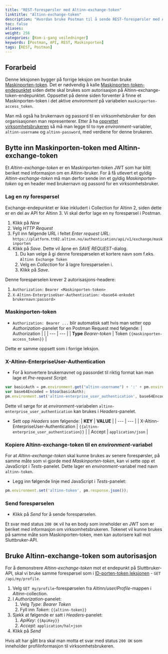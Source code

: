```yaml
---
title: "REST-forespørsler med Altinn-exchange-token"
linktitle: "Altinn-exchange-token"
description: "Hvordan bruke Postman til å sende REST-forespørsler med Altinn-Exchange-token mot Altinns Sluttbruker-API."
toc: false
aliases:
weight: 256
categories: [Kom-i-gang veiledninger]
keywords: [Postman, API, REST, Maskinporten]
tags: [REST, Postman]
---
```


## Forarbeid
Denne leksjonen bygger på forrige leksjon om hvordan bruke [Maskinporten-token](/docs/api/rest/kom-i-gang/tutorial-postman/maskinporten-token/).
Det er nødvendig å kalle [Maskinporten-token-endepunktet](/docs/api/rest/kom-i-gang/tutorial-postman/maskinporten-token/#2-hente-maskinporten-token) siden dette skal brukes som autorisasjon på Altinn-exchange-token-endepunktet.
Oppsettet på denne siden forventer å finne et Maskinporten-token i det aktive *environment* på variabelen `maskinporten-access_token`.

Man må også ha brukernavn og passord til en virksomhetsbruker for den organisasjonen man representerer.
Etter å ha [opprettet virksomhetsbrukeren](/docs/api/rest/kom-i-gang/virksomhetsbrukere) så må man legge til to nye *environment*-variabler, `altinn-username` og `altinn-password`, med verdiene for denne brukeren.

## Bytte inn Maskinporten-token med Altinn-exchange-token
Et *Altinn-exchange-token* er en Maskinporten-token JWT som har blitt beriket med informasjon om en Altinn-bruker.
For å få utlevert et gyldig *Altinn-exchange-token* må man derfor sende inn et gyldig *Maskinporten-token* og en header med brukernavn og passord for en virksomhetsbruker.

### Lag en ny forespørsel
Exchange-endepunktet er ikke inkludert i Collection for Altinn 2, siden dette er en del av API for Altinn 3. Vi skal derfor lage en ny forespørsel i Postman.

1. Klikk på *New*
2. Velg *HTTP Request*
3. Fyll inn følgende URL i feltet *Enter request URL*: `https://platform.tt02.altinn.no/authentication/api/v1/exchange/maskinporten`
4. Klikk på *Save*. Dette vil åpne en *SAVE REQUEST*-dialog.
   1. Du kan velge å gi denne forespørselen et kortere navn som f.eks. `Altinn Exchange Token`
   2. Velg en *Collection* for å lagre forespørselen i.
   3. Klikk på *Save*.

Denne forespørselen krever 2 autorisasjons-headere:
1. `Authorization:` `Bearer <Maskinporten-token>`
2. `X-Altinn-EnterpriseUser-Authentication:` `<base64-enkodet brukernavn:passord>`

### Maskinporten-token
* `Authorization: Bearer ...` blir automatisk satt hvis man setter opp *Authorization*-panelet for en Postman Request med følgende:
| Authorization | |
| --- | --- |
| **Type** *Bearer-token* | Token `{{maskinporten-access_token}}` |

Dette er samme oppsett som i forrige leksjon.

### X-Altinn-EnterpriseUser-Authentication
* For å konvertere brukernavnet og passordet til riktig format kan man lage et *Pre-request Script*:
```js
var basicAuth = pm.environment.get("altinn-username") + ':' + pm.environment.get("altinn-password");
var base64Encoded = btoa(basicAuth);
pm.environment.set('altinn-enterprise_user_authentication', base64Encoded);
```
Dette vil sørge for at *environment*-variabelen `altinn-enterprise_user_authentication` kan brukes i *Headers*-panelet.

* Sett opp *Headers* som følgende:
| **KEY** | **VALUE** |
| --- | --- |
| X-Altinn-EnterpriseUser-Authentication | `{{altinn-enterprise_user_authentication}}` |
| Accept | `application/json` |

### Kopiere Altinn-exchange-token til en *environment*-variabel
For at *Altinn-exchange-token* skal kunne brukes av senere forespørsler, på samme måte som vi gjorde med *Maskinporten-token*, kan vi sette opp et JavaScript i *Tests*-panelet.
Dette lager en *environment*-variabel med navn `altinn-token`.

* Legg inn følgende linje med JavaScript i *Tests*-panelet:
```js
pm.environment.set('altinn-token', pm.response.json());
```

### Send forespørselen
* Klikk på *Send* for å sende forespørselen.
 
Et svar med status `200 OK` vil ha en body som inneholder en JWT som er beriket med informasjon om virksomhetsbrukeren.
Tokenet vil kunne brukes på samme måte som Maskinporten-token, men kan autorisere kall mot Sluttbruker-API.

## Bruke Altinn-exchange-token som autorisasjon
For å demonstrere *Altinn-exchange-token* mot et endepunkt på Sluttbruker-API, skal vi bruke samme forespørsel som i [ID-porten-token leksjonen](/docs/api/kom-i-gang/tutorial-postman/idporten-requests) - `GET /api/my/profile`.

1. Velg `GET my/profile`-forespørselen fra *Altinn/user/Profile*-mappen i *Altinn*-collection.
2. I *Authorization*-panelet:
   1. Velg *Type*: *Bearer Token*
   2. Fyll inn *Token*: `{{altinn-token}}`
3. Sjekk at følgende er satt i *Headers*-panelet:
   1. *ApiKey*: `{{ApiKey}}`
   2. *Accept*: `application/hal+json`
4. Klikk på *Send*

Hvis alt har gått bra skal man motta et svar med status `200 OK` som inneholder profilinformasjon til virksomhetsbrukeren.
